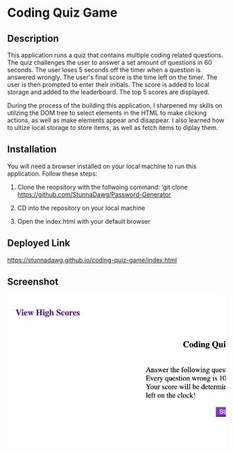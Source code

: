 # Coding Quiz Game

## Description 
This application runs a quiz that contains multiple coding related questions. The quiz challenges the user to answer a set amount of questions in 60 seconds. The user loses 5 seconds off the timer when a question is answered wrongly. The user's final score is the time left on the timer. The user is then prompted to enter their initials. The score is added to local storage and added to the leaderboard. The top 5 scores are displayed. 

During the process of the building this application, I sharpened my skills on utilzing the DOM tree to select elements in the HTML to make clicking actions, as well as make elements appear and disappear. I also learned how to ultize local storage to store items, as well as fetch items to diplay them.

## Installation 
You will need a browser installed on your local machine to run this application. Follow these steps:

1. Clone the reopsitory with the follwoing command: ‘git clone https://github.com/StunnaDawg/Password-Generator

2. CD into the repository on your local machine

3. Open the index.html with your default browser

## Deployed Link

https://stunnadawg.github.io/coding-quiz-game/index.html

## Screenshot

![Alt text](./Develop/images/127.0.0.1_5500_index.html.png "Screenshot")